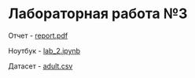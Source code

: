 # Лабораторная работа №3
Отчет - [report.pdf](https://github.com/SinimaWath/TMO_labs/blob/master/lab2/report.pdf)

Ноутбук - [lab_2.ipynb](https://github.com/SinimaWath/TMO_labs/blob/master/lab2/lab_2.ipynb)

Датасет - [adult.csv](https://github.com/SinimaWath/TMO_labs/blob/master/lab2/adult.csv)
